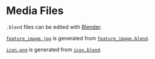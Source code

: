 # Media Files
`.blend` files can be edited with [Blender](https://www.blender.org/download/).

[`feature_image.jpg`](feature_image.jpg) is generated from [`feature_image.blend`](feature_image.blend).

[`icon.png`](icon.png) is generated from [`icon.blend`](icon.blend).
